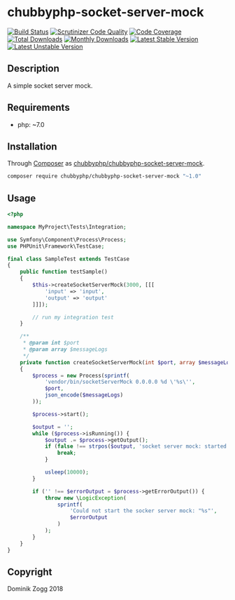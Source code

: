 # chubbyphp-socket-server-mock

[![Build Status](https://api.travis-ci.org/chubbyphp/chubbyphp-socket-server-mock.png?branch=master)](https://travis-ci.org/chubbyphp/chubbyphp-socket-server-mock)
[![Scrutinizer Code Quality](https://scrutinizer-ci.com/g/chubbyphp/chubbyphp-socket-server-mock/badges/quality-score.png?b=master)](https://scrutinizer-ci.com/g/chubbyphp/chubbyphp-socket-server-mock/?branch=master)
[![Code Coverage](https://scrutinizer-ci.com/g/chubbyphp/chubbyphp-socket-server-mock/badges/coverage.png?b=master)](https://scrutinizer-ci.com/g/chubbyphp/chubbyphp-socket-server-mock/?branch=master)
[![Total Downloads](https://poser.pugx.org/chubbyphp/chubbyphp-socket-server-mock/downloads.png)](https://packagist.org/packages/chubbyphp/chubbyphp-socket-server-mock)
[![Monthly Downloads](https://poser.pugx.org/chubbyphp/chubbyphp-socket-server-mock/d/monthly)](https://packagist.org/packages/chubbyphp/chubbyphp-socket-server-mock)
[![Latest Stable Version](https://poser.pugx.org/chubbyphp/chubbyphp-socket-server-mock/v/stable.png)](https://packagist.org/packages/chubbyphp/chubbyphp-socket-server-mock)
[![Latest Unstable Version](https://poser.pugx.org/chubbyphp/chubbyphp-socket-server-mock/v/unstable)](https://packagist.org/packages/chubbyphp/chubbyphp-socket-server-mock)

## Description

A simple socket server mock.

## Requirements

 * php: ~7.0

## Installation

Through [Composer](http://getcomposer.org) as [chubbyphp/chubbyphp-socket-server-mock][1].

```sh
composer require chubbyphp/chubbyphp-socket-server-mock "~1.0"
```

## Usage

```php
<?php

namespace MyProject\Tests\Integration;

use Symfony\Component\Process\Process;
use PHPUnit\Framework\TestCase;

final class SampleTest extends TestCase
{
    public function testSample()
    {
        $this->createSocketServerMock(3000, [[[
            'input' => 'input',
            'output' => 'output'
        ]]]);

        // run my integration test
    }

    /**
     * @param int $port
     * @param array $messageLogs
     */
    private function createSocketServerMock(int $port, array $messageLogs)
    {
        $process = new Process(sprintf(
            'vendor/bin/socketServerMock 0.0.0.0 %d \'%s\'',
            $port,
            json_encode($messageLogs)
        ));

        $process->start();

        $output = '';
        while ($process->isRunning()) {
            $output .= $process->getOutput();
            if (false !== strpos($output, 'socket server mock: started')) {
                break;
            }

            usleep(10000);
        }

        if ('' !== $errorOutput = $process->getErrorOutput()) {
            throw new \LogicException(
                sprintf(
                    'Could not start the socker server mock: "%s"',
                    $errorOutput
                )
            );
        }
    }
}
```

## Copyright

Dominik Zogg 2018


[1]: https://packagist.org/packages/chubbyphp/chubbyphp-socket-server-mock
